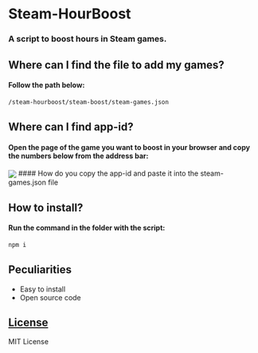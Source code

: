 # Steam-HourBoost
### A script to boost hours in Steam games.

## Where can I find the file to add my games?
#### Follow the path below:
```sh
/steam-hourboost/steam-boost/steam-games.json
```

## Where can I find app-id?
#### Open the page of the game you want to boost in your browser and copy the numbers below from the address bar:
<img align=center src="https://i.imgur.com/UaeBeaE.png"/>
#### How do you copy the app-id and paste it into the steam-games.json file

## How to install?
#### Run the command in the folder with the script:

```sh
npm i
```

## Peculiarities
- Easy to install
- Open source code

## [License](LICENSE)
MIT License
